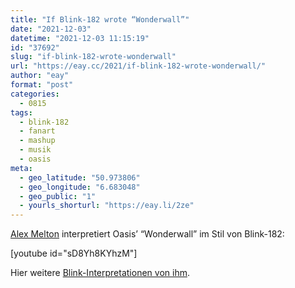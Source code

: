 ```yaml
---
title: "If Blink-182 wrote “Wonderwall”"
date: "2021-12-03"
datetime: "2021-12-03 11:15:19"
id: "37692"
slug: "if-blink-182-wrote-wonderwall"
url: "https://eay.cc/2021/if-blink-182-wrote-wonderwall/"
author: "eay"
format: "post"
categories:
  - 0815
tags:
  - blink-182
  - fanart
  - mashup
  - musik
  - oasis
meta:
  - geo_latitude: "50.973806"
  - geo_longitude: "6.683048"
  - geo_public: "1"
  - yourls_shorturl: "https://eay.li/2ze"
---
```


[Alex Melton](https://youtube.com/c/AlexMelton) interpretiert Oasis’ “Wonderwall” im Stil von Blink-182:

\[youtube id="sD8Yh8KYhzM"\]

Hier weitere [Blink-Interpretationen von ihm](https://youtube.com/playlist?list=PLEwEwtQN4ijxjyUfS3PYctskGoNqqwOXw).

